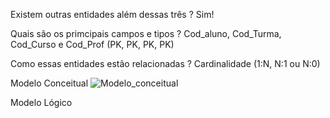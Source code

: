 
Existem outras entidades além dessas três ?
Sim!

Quais são os primcipais campos e tipos  ?
Cod_aluno, Cod_Turma, Cod_Curso e Cod_Prof (PK, PK, PK, PK)

Como essas entidades estão relacionadas ?
Cardinalidade (1:N, N:1 ou N:0)

Modelo Conceitual
![Modelo_conceitual](https://user-images.githubusercontent.com/114240411/216077133-9a6732aa-6dd8-40d4-9ad4-104d388b6ff2.png)


Modelo Lógico
